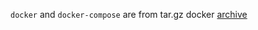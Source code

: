 `docker` and `docker-compose` are from tar.gz docker [archive](https://download.docker.com/linux/static/stable/x86_64/)
